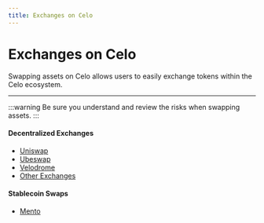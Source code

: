 ```yaml
---
title: Exchanges on Celo
---
```


# Exchanges on Celo

Swapping assets on Celo allows users to easily exchange tokens within the Celo ecosystem.

---

:::warning
Be sure you understand and review the risks when swapping assets.
:::

#### Decentralized Exchanges

- [Uniswap](https://app.uniswap.org/)
- [Ubeswap](https://app.ubeswap.org/#/swap)
- [Velodrome](https://velodrome.finance/)
- [Other Exchanges](https://coinmarketcap.com/currencies/celo/)

#### Stablecoin Swaps

- [Mento](https://app.mento.org/)
